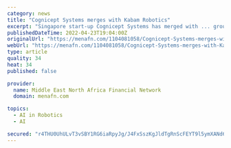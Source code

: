 ```yaml
---
category: news
title: "Cognicept Systems merges with Kabam Robotics"
excerpt: "Singapore start-up Cognicept Systems has merged with ... groundbreaking facilities management vision AI and hybrid-AI“avatar” robots which will revolutionize how the world views telecommuting.”"
publishedDateTime: 2022-04-23T19:04:00Z
originalUrl: "https://menafn.com/1104081058/Cognicept-Systems-merges-with-Kabam-Robotics&source=29"
webUrl: "https://menafn.com/1104081058/Cognicept-Systems-merges-with-Kabam-Robotics&source=29"
type: article
quality: 34
heat: 34
published: false

provider:
  name: Middle East North Africa Financial Network
  domain: menafn.com

topics:
  - AI in Robotics
  - AI

secured: "r4THU0UhULvT3vSBY1RG6iaRpyJg/J4FxSszKgJldTgRnScFEYT9l5ymXANd62ORAO9Bzf/VFSeTcp68+EZHpR/jsPYb4knBudAVxFWXahay6jck96N4yHC7NDk+ZIpRXz0pdJjkM6uTjhYW7WbB7S7V9r7rBbWFhImAwEr/4yH43HdKjdL2TUsyDGUp/qsU+Re41UpAfc/gFQoCEPruA02HnNG3Cp67yB8EIY0mbXG/+EfACQ3Gp/gNMTTWqTUM6VW6zqo3B6HgU9FxfD7gi8B1jIDIk275zalIeG/VTxruS6GPgqF6mH2ggiyYHceHQwN+3NFv7Sh4Dt88Ns1EJ7C6zK28WrDScyRe1wK7+n8=;sV5dvvAXyU7/I6Gf0aVlwg=="
---
```


